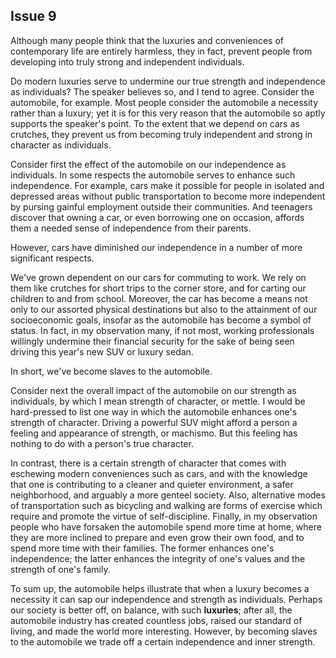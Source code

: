 
Issue 9
---------------------------

Although many people think that the luxuries and conveniences of contemporary life are
entirely harmless, they in fact, prevent people from developing into truly strong and
independent individuals.


Do modern luxuries serve to undermine our true strength and independence as individuals?
The speaker believes so, and I tend to agree. Consider the automobile, for example. Most
people consider the automobile a necessity rather than a luxury; yet it is for this very reason
that the automobile so aptly supports the speaker's point. To the extent that we depend on cars
as crutches, they prevent us from becoming truly independent and strong in character as
individuals.

Consider first the effect of the automobile on our independence as individuals. In some
respects the automobile serves to enhance such independence. For example, cars make it
possible for people in isolated and depressed areas without public transportation to become
more independent by pursing gainful employment outside their communities. And teenagers
discover that owning a car, or even borrowing one on occasion, affords them a needed sense
of independence from their parents.

However, cars have diminished our independence in a number of more significant respects.

We've grown dependent on our cars for commuting to work. We rely on them like crutches for
short trips to the corner store, and for carting our children to and from school. Moreover, the
car has become a means not only to our assorted physical destinations but also to the
attainment of our socioeconomic goals, insofar as the automobile has become a symbol of
status. In fact, in my observation many, if not most, working professionals willingly undermine
their financial security for the sake of being seen driving this year's new SUV or luxury sedan.

In short, we've become slaves to the automobile.

Consider next the overall impact of the automobile on our strength as individuals, by which I
mean strength of character, or mettle. I would be hard-pressed to list one way in which the
automobile enhances one's strength of character. Driving a powerful SUV might afford a
person a feeling and appearance of strength, or machismo. But this feeling has nothing to do
with a person's true character.

In contrast, there is a certain strength of character that comes with eschewing modern
conveniences such as cars, and with the knowledge that one is contributing to a cleaner and
quieter environment, a safer neighborhood, and arguably a more genteel society. Also,
alternative modes of transportation such as bicycling and walking are forms of exercise which
require and promote the virtue of self-discipline. Finally, in my observation people who have
forsaken the automobile spend more time at home, where they are more inclined to prepare
and even grow their own food, and to spend more time with their families. The former
enhances one's independence; the latter enhances the integrity of one's values and the
strength of one's family.

To sum up, the automobile helps illustrate that when a luxury becomes a necessity it can sap
our independence and strength as individuals. Perhaps our society is better off, on balance,
with such **luxuries**; after all, the automobile industry has created countless jobs, raised our
standard of living, and made the world more interesting. However, by becoming slaves to the
automobile we trade off a certain independence and inner strength.


